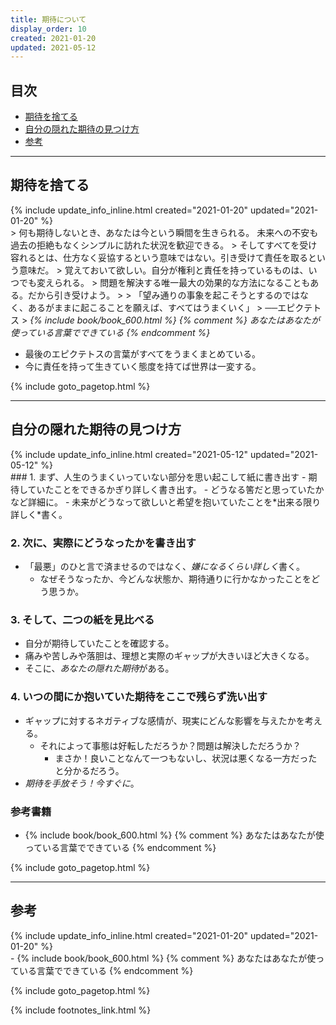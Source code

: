 ```yaml
---
title: 期待について
display_order: 10
created: 2021-01-20
updated: 2021-05-12
---
```


## <a name="index">目次</a>

<ul id="index_ul">
<li><a href="#letting-go-of-expectations">期待を捨てる</a></li>
<li><a href="#how-to-find-your-hidden-expectations">自分の隠れた期待の見つけ方</a></li>
<li><a href="#reference">参考</a></li>
</ul>

* * *
## <a name="letting-go-of-expectations">期待を捨てる</a>
<div class="chapter-updated">{% include update_info_inline.html created="2021-01-20" updated="2021-01-20" %}</div>
> 何も期待しないとき、あなたは今という瞬間を生きられる。 未来への不安も過去の拒絶もなくシンプルに訪れた状況を歓迎できる。  
> そしてすべてを受け容れるとは、仕方なく妥協するという意味ではない。引き受けて責任を取るという意味だ。  
> 覚えておいて欲しい。自分が権利と責任を持っているものは、いつでも変えられる。  
> 問題を解決する唯一最大の効果的な方法になることもある。だから引き受けよう。  
>   
> 「望み通りの事象を起こそうとするのではなく、あるがままに起こることを願えば、すべてはうまくいく」  
> ──エピクテトス
> <cite>{% include book/book_600.html %} {% comment %} あなたはあなたが使っている言葉でできている {% endcomment %}</cite>

- 最後のエピクテトスの言葉がすべてをうまくまとめている。
- 今に責任を持って生きていく態度を持てば世界は一変する。

{% include goto_pagetop.html %}

* * *
## <a name="how-to-find-your-hidden-expectations">自分の隠れた期待の見つけ方</a>
<div class="chapter-updated">{% include update_info_inline.html created="2021-05-12" updated="2021-05-12" %}</div>
### 1. まず、人生のうまくいっていない部分を思い起こして紙に書き出す
- 期待していたことをできるかぎり詳しく書き出す。
  - どうなる筈だと思っていたかなど詳細に。
- 未来がどうなって欲しいと希望を抱いていたことを*出来る限り詳しく*書く。

### 2. 次に、実際にどうなったかを書き出す
- 「最悪」のひと言で済ませるのではなく、*嫌になるくらい詳しく*書く。
  - なぜそうなったか、今どんな状態か、期待通りに行かなかったことをどう思うか。

### 3. そして、二つの紙を見比べる
- 自分が期待していたことを確認する。
- 痛みや苦しみや落胆は、理想と実際のギャップが大きいほど大きくなる。
- そこに、*あなたの隠れた期待*がある。

### 4. いつの間にか抱いていた期待をここで残らず洗い出す
- ギャップに対するネガティブな感情が、現実にどんな影響を与えたかを考える。
  - それによって事態は好転しただろうか？問題は解決しただろうか？
    - まさか！良いことなんて一つもないし、状況は悪くなる一方だったと分かるだろう。
- *期待を手放そう！今すぐに*。

### 参考書籍
- {% include book/book_600.html %} {% comment %} あなたはあなたが使っている言葉でできている {% endcomment %}

{% include goto_pagetop.html %}

* * *
## <a name="reference">参考</a>
<div class="chapter-updated">{% include update_info_inline.html created="2021-01-20" updated="2021-01-20" %}</div>
- {% include book/book_600.html %} {% comment %} あなたはあなたが使っている言葉でできている {% endcomment %}

{% include goto_pagetop.html %}

{% include footnotes_link.html %}
